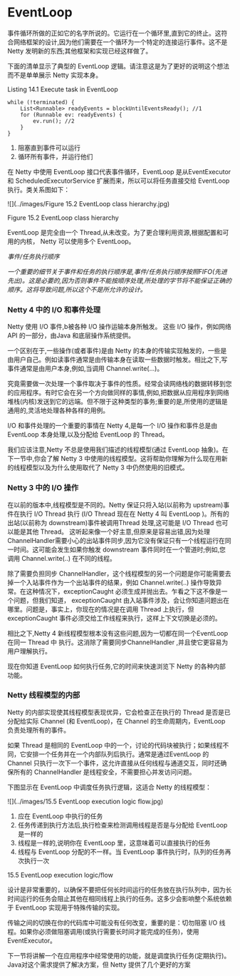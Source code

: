 EventLoop
====

事件循环所做的正如它的名字所说的。它运行在一个循环里,直到它的终止。这符合网络框架的设计,因为他们需要在一个循环为一个特定的连接运行事件。这不是 Netty 发明新的东西;其他框架和实现已经这样做了。

下面的清单显示了典型的 EventLoop 逻辑。请注意这是为了更好的说明这个想法而不是单单展示 Netty 实现本身。

Listing 14.1 Execute task in EventLoop

	while (!terminated) {
		List<Runnable> readyEvents = blockUntilEventsReady(); //1
		for (Runnable ev: readyEvents) {
			ev.run(); //2
		}
	}

1. 阻塞直到事件可以运行
2. 循环所有事件，并运行他们

在 Netty 中使用 EventLoop 接口代表事件循环，EventLoop 是从EventExecutor 和 ScheduledExecutorService 扩展而来，所以可以将任务直接交给 EventLoop 执行。类关系图如下：

![](../images/Figure 15.2 EventLoop class hierarchy.jpg)

Figure 15.2 EventLoop class hierarchy

EventLoop 是完全由一个 Thread,从未改变。为了更合理利用资源,根据配置和可用的内核， Netty 可以使用多个 EventLoop。

*事件/任务执行顺序*

*一个重要的细节关于事件和任务的执行顺序是,事件/任务执行顺序按照FIFO(先进先出)。这是必要的,因为否则事件不能按顺序处理,所处理的字节将不能保证正确的顺序。这将导致问题,所以这个不是所允许的设计。*

### Netty 4 中的 I/O 和事件处理

Netty 使用 I/O 事件,b被各种 I/O 操作运输本身所触发。
这些 I/O 操作，例如网络 API 的一部分，由Java 和底层操作系统提供。

一个区别在于,一些操作(或者事件)是由 Netty 的本身的传输实现触发的，一些是由用户自己。例如读事件通常是由传输本身在读取一些数据时触发。相比之下,写事件通常是由用户本身,例如,当调用 Channel.write(…)。

究竟需要做一次处理一个事件取决于事件的性质。经常会读网络栈的数据转移到您的应用程序。有时它会在另一个方向做同样的事情,例如,把数据从应用程序到网络堆栈(内核)发送到它的远端。但不限于这种类型的事务;重要的是,所使用的逻辑是通用的,灵活地处理各种各样的用例。

I/O 和事件处理的一个重要的事情在 Netty 4,是每一个 I/O 操作和事件总是由 EventLoop 本身处理,以及分配给 EventLoop 的 Thread。

我们应该注意,Netty 不总是使用我们描述的线程模型(通过 EventLoop 抽象)。在下一节中,你会了解 Netty 3 中使用的线程模型。这将帮助你理解为什么现在用新的线程模型以及为什么使用取代了 Netty 3 中仍然使用的旧模式。

### Netty 3 中的 I/O 操作

在以前的版本中,线程模型是不同的。Netty 保证只将入站(以前称为 upstream)事件在执行 I/O Thread 执行 (I/O Thread 现在在 Netty 4 叫 EventLoop )。所有的出站(以前称为 downstream)事件被调用Thread 处理,这可能是 I/O  Thread 也可以能是其他 Thread。
这听起来像一个好主意,但原来是容易出错,因为处理 ChannelHandler需要小心的出站事件同步,因为它没有保证只有一个线程运行在同一时间。这可能会发生如果你触发 downstream 事件同时在一个管道时;例如,您 调用 Channel.write(..) 在不同的线程。

除了需要负担同步 ChannelHandler，这个线程模型的另一个问题是你可能需要去掉一个入站事件作为一个出站事件的结果，例如 Channel.write(..) 操作导致异常。在这种情况下，exceptionCaught 必须生成并抛出去。乍看之下这不像是一个问题，但我们知道， exceptionCaught 由入站事件涉及，会让你知道问题出在哪里。问题是，事实上，你现在的情况是在调用 Thread 上执行，但 exceptionCaught 事件必须交给工作线程来执行，这样上下文切换是必须的。

相比之下,Netty 4 新线程模型根本没有这些问题,因为一切都在同一个EventLoop 在同一 Thread 中 执行。这消除了需要同步ChannelHandler ,并且使它更容易为用户理解执行。

现在你知道 EventLoop 如何执行任务,它的时间来快速浏览下 Netty 的各种内部功能。

### Netty 线程模型的内部

Netty 的内部实现使其线程模型表现优异，它会检查正在执行的 Thread 是否是已分配给实际 Channel (和 EventLoop)，在 Channel 的生命周期内，EventLoop 负责处理所有的事件。

如果 Thread 是相同的 EventLoop 中的一个，讨论的代码块被执行；如果线程不同，它安排一个任务并在一个内部队列后执行。通常是通过EventLoop 的 Channel 只执行一次下一个事件，这允许直接从任何线程与通道交互，同时还确保所有的 ChannelHandler 是线程安全，不需要担心并发访问问题。

下图显示在 EventLoop 中调度任务执行逻辑，这适合 Netty 的线程模型：

![](../images/15.5 EventLoop execution logic flow.jpg)


1. 应在 EventLoop 中执行的任务
2. 任务传递到执行方法后,执行检查来检测调用线程是否是与分配给 EventLoop 是一样的
3. 线程是一样的,说明你在 EventLoop 里，这意味着可以直接执行的任务
4. 线程与 EventLoop 分配的不一样。当 EventLoop 事件执行时，队列的任务再次执行一次

15.5 EventLoop execution logic/flow

设计是非常重要的，以确保不要把任何长时间运行的任务放在执行队列中，因为长时间运行的任务会阻止其他在相同线程上执行的任务。这多少会影响整个系统依赖于 EventLoop 实现用于特殊传输的实现。

传输之间的切换在你的代码库中可能没有任何改变，重要的是：切勿阻塞 I/O 线程。如果你必须做阻塞调用(或执行需要长时间才能完成的任务)，使用 EventExecutor。

下一节将讲解一个在应用程序中经常使用的功能，就是调度执行任务(定期执行)。Java对这个需求提供了解决方案，但 Netty 提供了几个更好的方案

